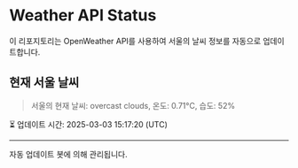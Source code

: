 
# Weather API Status

이 리포지토리는 OpenWeather API를 사용하여 서울의 날씨 정보를 자동으로 업데이트합니다.

## 현재 서울 날씨
> 서울의 현재 날씨: overcast clouds, 온도: 0.71°C, 습도: 52%

⏳ 업데이트 시간: 2025-03-03 15:17:20 (UTC)

---
자동 업데이트 봇에 의해 관리됩니다.
